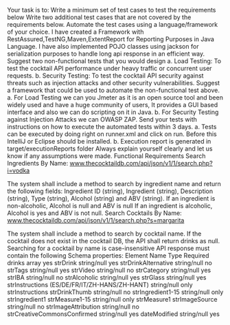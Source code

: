 

Your task is to:
Write a minimum set of test cases to test the requirements below
Write two additional test cases that are not covered by the requirements below.
Automate the test cases using a language/framework of your choice.
I have created a Framework with RestAssured,TestNG,Maven,ExtentReport for Reporting Purposes in Java Language.
I have also implemented POJO classes using jackson for serialization purposes to handle long api response in an efficient way.
Suggest two non-functional tests that you would design
a. Load Testing: To test the cocktail API performance under heavy traffic or concurrent user requests.
b. Security Testing: To test the cocktail API security against threats such as injection attacks and other security vulnerabilities.
Suggest a framework that could be used to automate the non-functional test above.
a. For Load Testing we can you Jmeter as it is an open source tool and been widely used and have a huge community of users, It provides a GUI based interface and also we can do scripting on it in Java.
b. For Security Testing against Injection Attacks we can OWASP ZAP.
Send your tests with instructions on how to execute the automated tests within 3 days.
a. Tests can be executed by doing right on runner.xml and click on run. Before this IntelliJ or Eclipse should be installed.
b. Execution report is generated in target/executionReports folder
Always explain yourself clearly and let us know if any assumptions were made.
Functional Requirements
Search Ingredients By Name: www.thecocktaildb.com/api/json/v1/1/search.php?i=vodka

The system shall include a method to search by ingredient name and return the following fields:
Ingredient ID (string),
Ingredient (string),
Description (string),
Type (string),
Alcohol (string) and
ABV (string).
If an ingredient is non-alcoholic, Alcohol is null and ABV is null
If an ingredient is alcoholic, Alcohol is yes and ABV is not null.
Search Cocktails By Name: www.thecocktaildb.com/api/json/v1/1/search.php?s=margarita

The system shall include a method to search by cocktail name.
If the cocktail does not exist in the cocktail DB, the API shall return drinks as null.
Searching for a cocktail by name is case-insensitive
API response must contain the following Schema properties:
Element Name	Type	Required
drinks	array	yes
strDrink	string/null	yes
strDrinkAlternative	string/null	no
strTags	string/null	yes
strVideo	string/null	no
strCategory	string/null	yes
strIBA	string/null	no
strAlcoholic	string/null	yes
strGlass	string/null	yes
strInstructions (ES/DE/FR/IT/ZH-HANS/ZH-HANT)	string/null	only strInstructions
strDrinkThumb	string/null	no
strIngredient1-15	string/null	only strIngredient1
strMeasure1-15	string/null	only strMeasure1
strImageSource	string/null	no
strImageAttribution	string/null	no
strCreativeCommonsConfirmed	string/null	yes
dateModified	string/null	yes
